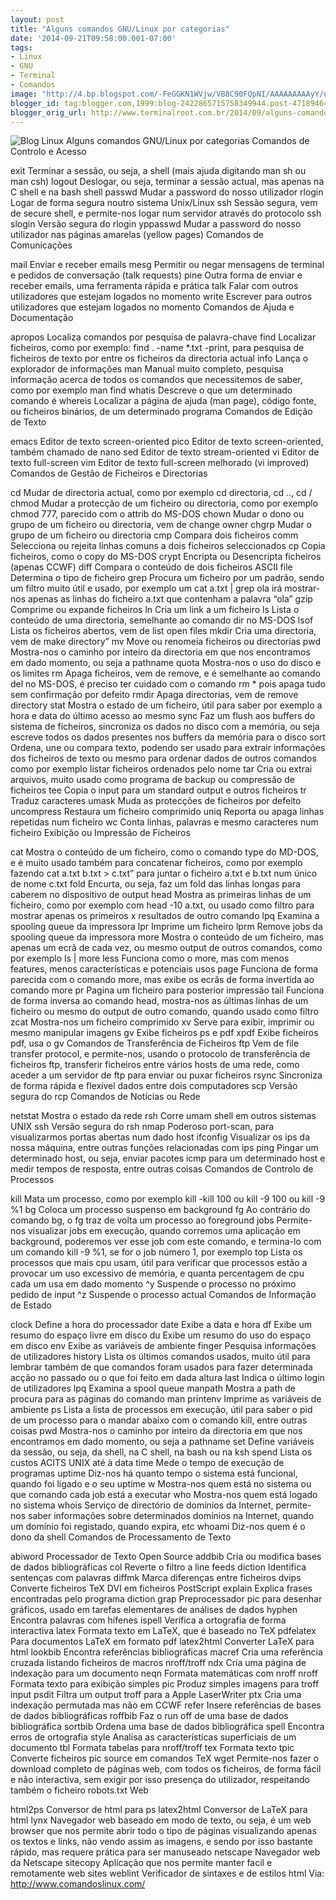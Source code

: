 ```yaml
---
layout: post
title: "Alguns comandos GNU/Linux por categorias"
date: '2014-09-21T09:58:00.001-07:00'
tags:
- Linux
- GNU
- Terminal
- Comandos
image: "http://4.bp.blogspot.com/-FeGGKN1WVjw/VB8C90FQpNI/AAAAAAAAAyY/qhxjFRz8MXc/s72-c/linux_cli_commands2.jpg"
blogger_id: tag:blogger.com,1999:blog-2422865715758349944.post-4718946430070459597
blogger_orig_url: http://www.terminalroot.com.br/2014/09/alguns-comandos-gnulinux-por-categorias.html
---
```

![Blog Linux](http://4.bp.blogspot.com/-FeGGKN1WVjw/VB8C90FQpNI/AAAAAAAAAyY/qhxjFRz8MXc/s1600/linux_cli_commands2.jpg "Blog Linux")
Alguns comandos GNU/Linux por categorias
Comandos de Controlo e Acesso
 
exit  Terminar a sessão, ou seja, a shell (mais ajuda digitando man sh ou man csh)
logout  Deslogar, ou seja, terminar a sessão actual, mas apenas na C shell e na bash shell
passwd  Mudar a password do nosso utilizador
rlogin  Logar de forma segura noutro sistema Unix/Linux
ssh  Sessão segura, vem de secure shell, e permite-nos logar num servidor através do protocolo ssh
slogin  Versão segura do rlogin
yppasswd  Mudar a password do nosso utilizador nas páginas amarelas (yellow pages)
Comandos de Comunicações
 
mail  Enviar e receber emails
mesg  Permitir ou negar mensagens de terminal e pedidos de conversação (talk requests)
pine  Outra forma de enviar e receber emails, uma ferramenta rápida e prática
talk  Falar com outros utilizadores que estejam logados no momento
write  Escrever para outros utilizadores que estejam logados no momento
Comandos de Ajuda e Documentação
 
apropos  Localiza comandos por pesquisa de palavra-chave
find  Localizar ficheiros, como por exemplo: find . -name *.txt -print, para pesquisa de ficheiros de texto por entre os ficheiros da directoria actual
info  Lança o explorador de informações
man  Manual muito completo, pesquisa informação acerca de todos os comandos que necessitemos de saber, como por exemplo man find
whatis  Descreve o que um determinado comando é
whereis  Localizar a página de ajuda (man page), código fonte, ou ficheiros binários, de um determinado programa
Comandos de Edição de Texto
 
emacs  Editor de texto screen-oriented
pico  Editor de texto screen-oriented, também chamado de nano
sed  Editor de texto stream-oriented
vi  Editor de texto full-screen
vim  Editor de texto full-screen melhorado (vi improved)
Comandos de Gestão de Ficheiros e Directorias
 
cd  Mudar de directoria actual, como por exemplo cd directoria, cd .., cd /
chmod  Mudar a protecção de um ficheiro ou directoria, como por exemplo chmod 777, parecido com o attrib do MS-DOS
chown  Mudar o dono ou grupo de um ficheiro ou directoria, vem de change owner
chgrp  Mudar o grupo de um ficheiro ou directoria
cmp  Compara dois ficheiros
comm  Selecciona ou rejeita linhas comuns a dois ficheiros seleccionados
cp  Copia ficheiros, como o copy do MS-DOS
crypt  Encripta ou Desencripta ficheiros (apenas CCWF)
diff  Compara o conteúdo de dois ficheiros ASCII
file  Determina o tipo de ficheiro
grep  Procura um ficheiro por um padrão, sendo um filtro muito útil e usado, por exemplo um cat a.txt | grep ola irá mostrar-nos apenas as linhas do ficheiro a.txt que contenham a palavra “ola”
gzip  Comprime ou expande ficheiros
ln  Cria um link a um ficheiro
ls  Lista o conteúdo de uma directoria, semelhante ao comando dir no MS-DOS
lsof  Lista os ficheiros abertos, vem de list open files
mkdir  Cria uma directoria, vem de make directory”
mv  Move ou renomeia ficheiros ou directorias
pwd  Mostra-nos o caminho por inteiro da directoria em que nos encontramos em dado momento, ou seja a pathname
quota  Mostra-nos o uso do disco e os limites
rm  Apaga ficheiros, vem de remove, e é semelhante ao comando del no MS-DOS, é preciso ter cuidado com o comando rm * pois apaga tudo sem confirmação por defeito
rmdir  Apaga directorias, vem de remove directory
stat  Mostra o estado de um ficheiro, útil para saber por exemplo a hora e data do último acesso ao mesmo
sync  Faz um flush aos buffers do sistema de ficheiros, sincroniza os dados no disco com a memória, ou seja escreve todos os dados presentes nos buffers da memória para o disco
sort  Ordena, une ou compara texto, podendo ser usado para extrair informações dos ficheiros de texto ou mesmo para ordenar dados de outros comandos como por exemplo listar ficheiros ordenados pelo nome
tar  Cria ou extrai arquivos, muito usado como programa de backup ou compressão de ficheiros
tee  Copia o input para um standard output e outros ficheiros
tr  Traduz caracteres
umask  Muda as protecções de ficheiros por defeito
uncompress  Restaura um ficheiro comprimido
uniq  Reporta ou apaga linhas repetidas num ficheiro
wc  Conta linhas, palavras e mesmo caracteres num ficheiro
Exibição ou Impressão de Ficheiros
 
cat  Mostra o conteúdo de um ficheiro, como o comando type do MD-DOS, e é muito usado também para concatenar ficheiros, como por exemplo fazendo cat a.txt b.txt > c.txt” para juntar o ficheiro a.txt e b.txt num único de nome c.txt
fold  Encurta, ou seja, faz um fold das linhas longas para caberem no dispositivo de output
head  Mostra as primeiras linhas de um ficheiro, como por exemplo com head -10 a.txt, ou usado como filtro para mostrar apenas os primeiros x resultados de outro comando
lpq  Examina a spooling queue da impressora
lpr  Imprime um ficheiro
lprm  Remove jobs da spooling queue da impressora
more  Mostra o conteúdo de um ficheiro, mas apenas um ecrã de cada vez, ou mesmo output de outros comandos, como por exemplo ls | more
less  Funciona como o more, mas com menos features, menos características e potenciais usos
page  Funciona de forma parecida com o comando more, mas exibe os ecrãs de forma invertida ao comando more
pr  Pagina um ficheiro para posterior impressão
tail  Funciona de forma inversa ao comando head, mostra-nos as últimas linhas de um ficheiro ou mesmo do output de outro comando, quando usado como filtro
zcat  Mostra-nos um ficheiro comprimido
xv  Serve para exibir, imprimir ou mesmo manipular imagens
gv  Exibe ficheiros ps e pdf
xpdf Exibe ficheiros pdf, usa o gv
Comandos de Transferência de Ficheiros
ftp  Vem de file transfer protocol, e permite-nos, usando o protocolo de transferência de ficheiros ftp, transferir ficheiros entre vários hosts de uma rede, como aceder a um servidor de ftp para enviar ou puxar ficheiros
rsync  Sincroniza de forma rápida e flexível dados entre dois computadores
scp  Versão segura do rcp
Comandos de Notícias ou Rede
 
netstat  Mostra o estado da rede
rsh  Corre umam shell em outros sistemas UNIX
ssh  Versão segura do rsh
nmap Poderoso port-scan, para visualizarmos portas abertas num dado host
ifconfig Visualizar os ips da nossa máquina, entre outras funções relacionadas com ips
ping Pingar um determinado host, ou seja, enviar pacotes icmp para um determinado host e medir tempos de resposta, entre outras coisas
Comandos de Controlo de Processos
 
kill  Mata um processo, como por exemplo kill -kill 100 ou kill -9 100 ou kill -9 %1
bg  Coloca um processo suspenso em background
fg  Ao contrário do comando bg, o fg traz de volta um processo ao foreground
jobs  Permite-nos visualizar jobs em execução, quando corremos uma aplicação em background, poderemos ver esse job com este comando, e termina-lo com um comando kill -9 %1, se for o job número 1, por exemplo
top  Lista os processos que mais cpu usam, útil para verificar que processos estão a provocar um uso excessivo de memória, e quanta percentagem de cpu cada um usa em dado momento
^y  Suspende o processo no próximo pedido de input
^z  Suspende o processo actual
Comandos de Informação de Estado
 
clock  Define a hora do processador
date  Exibe a data e hora
df  Exibe um resumo do espaço livre em disco
du  Exibe um resumo do uso do espaço em disco
env  Exibe as variáveis de ambiente
finger  Pesquisa informações de utilizadores
history  Lista os últimos comandos usados, muito útil para lembrar também de que comandos foram usados para fazer determinada acção no passado ou o que foi feito em dada altura
last  Indica o último login de utilizadores
lpq  Examina a spool queue
manpath  Mostra a path de procura para as páginas do comando man
printenv  Imprime as variáveis de ambiente
ps  Lista a lista de processos em execução, útil para saber o pid de um processo para o mandar abaixo com o comando kill, entre outras coisas
pwd  Mostra-nos o caminho por inteiro da directoria em que nos encontramos em dado momento, ou seja a pathname
set  Define variáveis da sessão, ou seja, da shell, na C shell, na bash ou na ksh
spend  Lista os custos ACITS UNIX até à data
time  Mede o tempo de execução de programas
uptime  Diz-nos há quanto tempo o sistema está funcional, quando foi ligado e o seu uptime
w  Mostra-nos quem está no sistema ou que comando cada job está a executar
who  Mostra-nos quem está logado no sistema
whois  Serviço de directório de domínios da Internet, permite-nos saber informações sobre determinados domínios na Internet, quando um domínio foi registado, quando expira, etc
whoami  Diz-nos quem é o dono da shell
Comandos de Processamento de Texto
 
abiword  Processador de Texto Open Source
addbib  Cria ou modifica bases de dados bibliográficas
col  Reverte o filtro a line feeds
diction  Identifica sentenças com palavras
diffmk  Marca diferenças entre ficheiros
dvips  Converte ficheiros TeX DVI em ficheiros PostScript
explain  Explica frases encontradas pelo programa diction
grap  Preprocessador pic para desenhar gráficos, usado em tarefas elementares de análises de dados
hyphen  Encontra palavras com hífenes
ispell  Verifica a ortografia de forma interactiva
latex  Formata texto em LaTeX, que é baseado no TeX
pdfelatex  Para documentos LaTeX em formato pdf
latex2html  Converter LaTeX para html
lookbib  Encontra referências bibliográficas
macref  Cria uma referência cruzada listando ficheiros de macros nroff/troff
ndx  Cria uma página de indexação para um documento
neqn  Formata matemáticas com nroff
nroff  Formata texto para exibição simples
pic  Produz simples imagens para troff input
psdit  Filtra um output troff para a Apple LaserWriter
ptx  Cria uma indexação permutada mas não em CCWF
refer  Insere referências de bases de dados bibliográficas
roffbib  Faz o run off de uma base de dados bibliográfica
sortbib  Ordena uma base de dados bibliográfica
spell  Encontra erros de ortografia
style  Analisa as características superficiais de um documento
tbl  Formata tabelas para nroff/troff
tex  Formata texto
tpic  Converte ficheiros pic source em comandos TeX
wget  Permite-nos fazer o download completo de páginas web, com todos os ficheiros, de forma fácil e não interactiva, sem exigir por isso presença do utilizador, respeitando também o ficheiro robots.txt
Web
 
html2ps  Conversor de html para ps
latex2html  Conversor de LaTeX para html
lynx  Navegador web baseado em modo de texto, ou seja, é um web browser que nos permite abrir todo o tipo de páginas visualizando apenas os textos e links, não vendo assim as imagens, e sendo por isso bastante rápido, mas requere prática para ser manuseado
netscape  Navegador web da Netscape
sitecopy  Aplicação que nos permite manter facil e remotamente web sites
weblint  Verificador de sintaxes e de estilos html
Via: http://www.comandoslinux.com/
